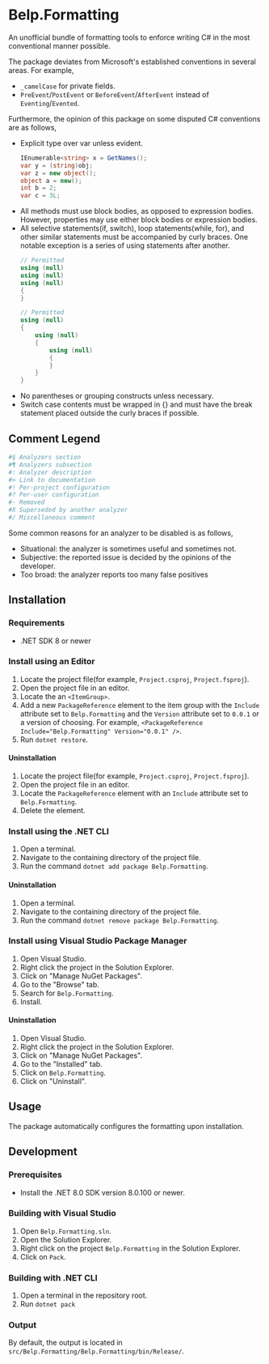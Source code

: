 # Belp.Formatting
An unofficial bundle of formatting tools to enforce writing C# in the most conventional manner possible.

The package deviates from Microsoft's established conventions in several areas. For example,
- `_camelCase` for private fields.
- `PreEvent`/`PostEvent` or `BeforeEvent`/`AfterEvent` instead of `Eventing`/`Evented`.

Furthermore, the opinion of this package on some disputed C# conventions are as follows,
- Explicit type over var unless evident.
    ```cs
    IEnumerable<string> x = GetNames();
    var y = (string)obj;
    var z = new object();
    object a = new();
    int b = 2;
    var c = 3L;
    ```
- All methods must use block bodies, as opposed to expression bodies. However, properties may use either block bodies or expression bodies.
- All selective statements(if, switch), loop statements(while, for), and other similar statements must be accompanied by curly braces.
    One notable exception is a series of using statements after another.
    ```cs
    // Permitted
    using (null)
    using (null)
    using (null)
    {
    }

    // Permitted
    using (null)
    {
        using (null)
        {
            using (null)
            {
            }
        }
    }
    ```
- No parentheses or grouping constructs unless necessary.
- Switch case contents must be wrapped in {} and must have the break statement placed outside the curly braces if possible.

## Comment Legend
```ini
#§ Analyzers section
#¶ Analyzers subsection
#: Analyzer description
#> Link to documentation
#! Per-project configuration
#? Per-user configuration
#- Removed
#X Superseded by another analyzer
#/ Miscellaneous comment
```

Some common reasons for an analyzer to be disabled is as follows,
- Situational: the analyzer is sometimes useful and sometimes not.
- Subjective: the reported issue is decided by the opinions of the developer.
- Too broad: the analyzer reports too many false positives

## Installation

### Requirements
- .NET SDK 8 or newer

### Install using an Editor
1. Locate the project file(for example, `Project.csproj`, `Project.fsproj`).
1. Open the project file in an editor.
1. Locate the an `<ItemGroup>`.
1. Add a new `PackageReference` element to the item group with the `Include` attribute set to `Belp.Formatting` and the `Version` attribute set to `0.0.1` or a version of choosing. For example, `<PackageReference Include="Belp.Formatting" Version="0.0.1" />`.
1. Run `dotnet restore`.

#### Uninstallation
1. Locate the project file(for example, `Project.csproj`, `Project.fsproj`).
1. Open the project file in an editor.
1. Locate the `PackageReference` element with an `Include` attribute set to `Belp.Formatting`.
1. Delete the element.

### Install using the .NET CLI
1. Open a terminal.
1. Navigate to the containing directory of the project file.
1. Run the command `dotnet add package Belp.Formatting`.

#### Uninstallation
1. Open a terminal.
1. Navigate to the containing directory of the project file.
1. Run the command `dotnet remove package Belp.Formatting`.

### Install using Visual Studio Package Manager
1. Open Visual Studio.
1. Right click the project in the Solution Explorer.
1. Click on "Manage NuGet Packages".
1. Go to the "Browse" tab.
1. Search for `Belp.Formatting`.
1. Install.

#### Uninstallation
1. Open Visual Studio.
1. Right click the project in the Solution Explorer.
1. Click on "Manage NuGet Packages".
1. Go to the "Installed" tab.
1. Click on `Belp.Formatting`.
1. Click on "Uninstall".

## Usage
The package automatically configures the formatting upon installation.

## Development

### Prerequisites
- Install the .NET 8.0 SDK version 8.0.100 or newer.

### Building with Visual Studio
1. Open `Belp.Formatting.sln`.
1. Open the Solution Explorer.
1. Right click on the project `Belp.Formatting` in the Solution Explorer.
1. Click on `Pack`.

### Building with .NET CLI
1. Open a terminal in the repository root.
1. Run `dotnet pack`

### Output
By default, the output is located in `src/Belp.Formatting/Belp.Formatting/bin/Release/`.
